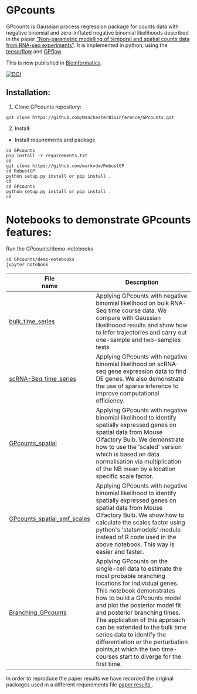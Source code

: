 # GPcounts
GPcounts is Gaussian process regression package for counts data with negative binomial 
and zero-inflated negative binomial likelihoods described in the paper ["Non-parametric 
modelling of temporal and spatial counts data from RNA-seq experiments"](https://www.biorxiv.org/content/10.1101/2020.07.29.227207v2). It is implemented in python, using the [tensorflow](https://www.tensorflow.org/) and [GPflow](https://github.com/GPflow/GPflow/). 

This is now published in [Bioinformatics](https://academic.oup.com/bioinformatics/article/37/21/3788/6313161).


[![DOI](https://zenodo.org/badge/DOI/10.5281/zenodo.5027066.svg)](https://doi.org/10.5281/zenodo.5027066)

## Installation:

1. Clone GPcounts repository:
```
git clone https://github.com/ManchesterBioinference/GPcounts.git
```

2. Install:
  * Install requirements and package
```
cd GPcounts
pip install -r requirements.txt
cd 
git clone https://github.com/markvdw/RobustGP
cd RobustGP
python setup.py install or pip install .
cd 
cd GPcounts
python setup.py install or pip install .
cd 
```

# Notebooks to demonstrate GPcounts features: 
Run the GPcounts/demo-notebooks
```
cd GPcounts/demo-notebooks
jupyter notebook
```
| File <br> name | Description | 
| --- | --- | 
| [bulk_time_series](./demo_notebooks/bulk_time_series.ipynb) | Applying GPcounts with negative binomial likelihood on bulk RNA-Seq time course data. We compare with Gaussian likelihoood results and show how to infer trajectories and carry out one-sample and two-samples tests|
| [scRNA-Seq_time_series](./demo_notebooks/scRNA-Seq_time_series.ipynb) | Applying GPcounts with negative binomial likelihood on scRNA-seq gene expression data to find DE genes. We also demonstrate the use of sparse inference to improve computational efficiency.|
| [GPcounts_spatial](./demo_notebooks/GPcounts_spatial.ipynb)| Applying GPcounts with negative binomial likelihood to identify spatially expressed genes on spatial data from Mouse Olfactory Bulb. We demonstrate how to use the 'scaled' version which is based on data normalisation via multiplication of the NB mean by a location specific scale factor.  |
| [GPcounts_spatial_smf_scales](./demo_notebooks/GPcounts_spatial_smf_scales.ipynb)| Applying GPcounts with negative binomial likelihood to identify spatially expressed genes on spatial data from Mouse Olfactory Bulb. We show how to calculate the scales factor using python's 'statsmodels' module instead of R code used in the above notebook. This way is easier and faster.|
| [Branching_GPcounts](./demo_notebooks/Branching_GPcounts.ipynb)| Applying GPcounts on the single-cell data to estimate the most probable branching locations for individual genes. This notebook demonstrates how to build a GPcounts model and plot the posterior model fit and posterior branching times. The application of this approach can be extended to the bulk time series data to identify the differentiation or the perturbation points,at which the two time-courses start to diverge for the first time. |


In order to reproduce the paper results we have recorded the original packages used in a different requirements file [paper results ](https://github.com/ManchesterBioinference/GPcounts/tree/V1.0.0).

